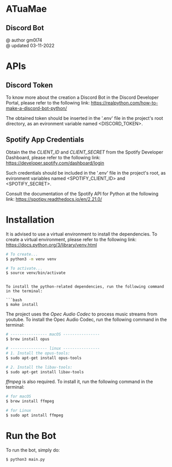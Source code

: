 # ATuaMae
## Discord Bot

@ author gm0l74<br />
@ updated 03-11-2022<br />

# APIs

## Discord Token

To know more about the creation a Discord Bot in the Discord Developer Portal,
please refer to the following link:
https://realpython.com/how-to-make-a-discord-bot-python/

The obtained token should be inserted in the '.env' file in the project's root
directory, as an evironment variable named <DISCORD_TOKEN>.

## Spotify App Credentials

Obtain the the *CLIENT_ID* and *CLIENT_SECRET* from the Spotify Developer Dashboard,
please refer to the following link:
https://developer.spotify.com/dashboard/login

Such credentials should be included in the '.env' file in the project's root,
as evironment variables named <SPOTIFY_CLIENT_ID> and <SPOTIFY_SECRET>.

Consult the documentation of the Spotify API for Python at the following link:
https://spotipy.readthedocs.io/en/2.21.0/

# Installation

It is advised to use a virtual environment to install the dependencies.
To create a virtual environment, please refer to the following link:
https://docs.python.org/3/library/venv.html

```bash
# To create...
$ python3 -m venv venv

# To activate...
$ source venv/bin/activate
```
```

To install the python-related dependencies, run the following command in the terminal:

```bash
$ make install
```

The project uses the *Opec Audio Codec* to process music streams from youtube.
To install the Opec Audio Codec, run the following command in the terminal:

```bash
# ---------------- macOS ----------------
$ brew install opus

# ---------------- linux ----------------
# 1. Install the opus-tools:
$ sudo apt-get install opus-tools

# 2. Install the libav-tools:
$ sudo apt-get install libav-tools
```

*ffmpeg* is also required.
To install it, run the following command in the terminal:

```bash
# for macOS
$ brew install ffmpeg

# for Linux
$ sudo apt install ffmpeg 
```

# Run the Bot

To run the bot, simply do:

```bash
$ python3 main.py
```